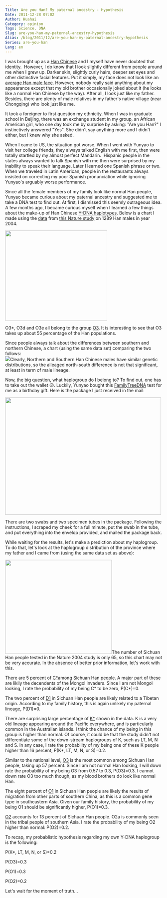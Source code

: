 ```yaml
---
Title: Are you Han? My paternal ancestry - Hypothesis
Date: 2011-12-28 07:02
Author: Huahai
Category: opinion
Tags: Science, DNA
Slug: are-you-han-my-paternal-ancestry-hypothesis
Alias: /blog/2011/12/are-you-han-my-paternal-ancestry-hypothesis
Series: are-you-han
Lang: en
---
```


I was brought up as a [Han Chinese](http://en.wikipedia.org/wiki/Han_Chinese) and I myself have never doubted that identity.  However, I do know that I look slightly different from people around me when I grew up. Darker skin, slightly curly hairs, deeper set eyes and other distinctive facial features. Put it simply, my face does not look like an [average Han male face](http://pmsol3.files.wordpress.com/2009/08/chineseaverageman.jpg?w=490). However, nobody really said anything about my appearance except that my old brother occasionally joked about it (he looks like a normal Han Chinese by the way). After all, I look just like my father. Besides, there are plenty of male relatives in my father's native village (near Chongqing) who look just like me.

It took a foreigner to first question my ethnicity. When I was in graduate school in Beijing, there was an exchange student in my group, an African American girl, who one day took me by surprise by asking: "Are you Han?" I instinctively answered "Yes". She didn't say anything more and I didn't either, but I knew why she asked.

When I came to US, the situation got worse. When I went with Yunyao to visit her college friends, they always talked English with me first, then were totally startled by my almost perfect Mandarin.  Hispanic people in the states always wanted to talk Spanish with me then were surprised by my inability to speak their language. Later I learned one Spanish phrase or two. When we traveled in Latin American, people in the restaurants always insisted on correcting my poor Spanish pronunciation while ignoring Yunyao's arguably worse performance. 

Since all the female members of my family look like normal Han people, Yunyao became curious about my paternal ancestry and suggested me to take a DNA test to find out. At first, I dismissed this seemly outrageous idea. A few months ago, I became curious myself when I learned a few things about the make-up of Han Chinese [Y-DNA haplotypes](http://en.wikipedia.org/wiki/Human_Y-chromosome_DNA_haplogroup). Below is a chart I made using the [data](http://www.nature.com/nature/journal/v431/n7006/extref/nature02878-s2.doc) from [this Nature study](http://www.nature.com/nature/journal/v431/n7006/abs/nature02878.html) on 1289 Han males in year 2004.

<img src="http://farm8.staticflickr.com/7167/6590228355_f274b09342.jpg" width="327" height="288" />

O3\*, O3d and O3e all belong to the group [O3](http://en.wikipedia.org/wiki/Haplogroup_O3_%28Y-DNA%29). It is interesting to see that O3 takes up about 55 percentage of the Han populations. 

Since people always talk about the differences between southern and northern Chinese, a chart (using the same data set) comparing the two follows:  
![](http://farm8.staticflickr.com/7145/6590358575_7450cf0f53.jpg)Clearly, Northern and Southern Han Chinese males have similar genetic distributions, so the alleaged north-south difference is not that significant, at least in term of male lineage.

Now, the big question, what haplogroup do I belong to? To find out, one has to take out the wallet 😛. Luckily, Yunyao bought this [FamilyTreeDNA](http://www.familytreedna.com/) test for me as a birthday gift. Here is the package I just received in the mail:

<img src="http://farm8.staticflickr.com/7020/6586266841_318f2ebdc4.jpg" width="500" height="375" />

There are two swabs and two specimen tubes in the package. Following the instructions, I scraped my cheek for a full minute, put the swab in the tube, and put everything into the envelop provided, and mailed the package back.

While waiting for the results, let's make a prediction about my haplogroup. To do that, let's look at the haplogroup distribution of the province where my father and I came from (using the same data set as above):

<img src="http://farm8.staticflickr.com/7157/6590534263_621207bf2c.jpg" width="342" height="300" />The number of Sichuan Han people tested in the Nature 2004 study is only 65, so this chart may not be very accurate. In the absence of better prior information, let's work with this. 

There are 5 percent of [C\*](http://en.wikipedia.org/wiki/Haplogroup_C3_%28Y-DNA%29)among Sichuan Han people. A major part of these are likily the decendents of the Mongol invaders. Since I am not Mongol looking, I rate the probability of my being C\* to be zero, P(C\*)=0.

The two percent of [D1](http://en.wikipedia.org/wiki/Haplogroup_D1_%28Y-DNA%29) in Sichuan Han people are likely related to a Tibetan origin. According to my family history, this is again unlikely my paternal lineage, P(D1)=0.

There are surprising large percentage of [K\*](http://en.wikipedia.org/wiki/Haplogroup_K_%28Y-DNA%29) shown in the data. K is a very old lineage appearing around the Pacific everywhere, and is particularly common in the Australian islands. I think the chance of my being in this group is higher than normal. Of course, it could be that the study didn't not differentiate some of the down-stream haplogroups of K, such as LT, M, N and S. In any case, I rate the probability of my being one of these K people higher than 16 percent, P(K\*, LT, M, N, or S)=0.2.  

Similar to the national level, [O3](http://en.wikipedia.org/wiki/Haplogroup_O3_%28Y-DNA%29) is the most common among Sichuan Han people, taking up 57 percent. Since I am not normal Han looking, I will down rate the probability of my being O3 from 0.57 to 0.3, P(O3)=0.3. I cannot down rate O3 too much though, as my blood brothers do look like normal Han.

The eight percent of [O1](http://en.wikipedia.org/wiki/Haplogroup_O1_%28Y-DNA%29) in Sichuan Han people are likely the results of migration from other parts of southern China, as this is a common gene type in southeastern Asia. Given our family history, the probability of my being O1 should be significantly higher, P(O1)=0.3.

[O2](http://en.wikipedia.org/wiki/Haplogroup_O2_%28Y-DNA%29) accounts for 13 percent of Sichuan Han people. O2a is commonly seen in the tribal people of southern Asia. I rate the probability of my being O2 higher than normal: P(O2)=0.2.

To recap, my probablistic hypothesis regarding my own Y-DNA haplogroup is the following:

P(K\*, LT, M, N, or S)=0.2

P(O3)=0.3

P(O1)=0.3

P(O2)=0.2

Let's wait for the moment of truth...
